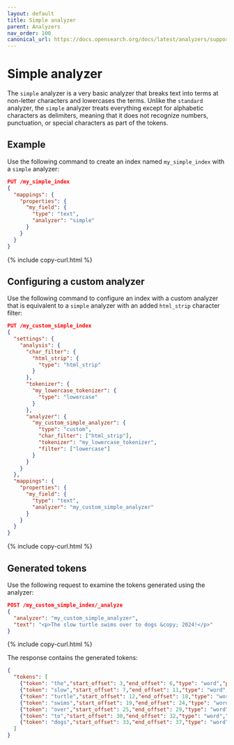 ```yaml
---
layout: default
title: Simple analyzer
parent: Analyzers
nav_order: 100
canonical_url: https://docs.opensearch.org/docs/latest/analyzers/supported-analyzers/simple/
---
```


# Simple analyzer

The `simple` analyzer is a very basic analyzer that breaks text into terms at non-letter characters and lowercases the terms. Unlike the `standard` analyzer, the `simple` analyzer treats everything except for alphabetic characters as delimiters, meaning that it does not recognize numbers, punctuation, or special characters as part of the tokens.

## Example 

Use the following command to create an index named `my_simple_index` with a `simple` analyzer:

```json
PUT /my_simple_index
{
  "mappings": {
    "properties": {
      "my_field": {
        "type": "text",
        "analyzer": "simple"
      }
    }
  }
}
```
{% include copy-curl.html %}

## Configuring a custom analyzer

Use the following command to configure an index with a custom analyzer that is equivalent to a `simple` analyzer with an added `html_strip` character filter:

```json
PUT /my_custom_simple_index
{
  "settings": {
    "analysis": {
      "char_filter": {
        "html_strip": {
          "type": "html_strip"
        }
      },
      "tokenizer": {
        "my_lowercase_tokenizer": {
          "type": "lowercase"
        }
      },
      "analyzer": {
        "my_custom_simple_analyzer": {
          "type": "custom",
          "char_filter": ["html_strip"],
          "tokenizer": "my_lowercase_tokenizer",
          "filter": ["lowercase"]
        }
      }
    }
  },
  "mappings": {
    "properties": {
      "my_field": {
        "type": "text",
        "analyzer": "my_custom_simple_analyzer"
      }
    }
  }
}
```
{% include copy-curl.html %}

## Generated tokens

Use the following request to examine the tokens generated using the analyzer:

```json
POST /my_custom_simple_index/_analyze
{
  "analyzer": "my_custom_simple_analyzer",
  "text": "<p>The slow turtle swims over to dogs &copy; 2024!</p>"
}
```
{% include copy-curl.html %}

The response contains the generated tokens:

```json
{
  "tokens": [
    {"token": "the","start_offset": 3,"end_offset": 6,"type": "word","position": 0},
    {"token": "slow","start_offset": 7,"end_offset": 11,"type": "word","position": 1},
    {"token": "turtle","start_offset": 12,"end_offset": 18,"type": "word","position": 2},
    {"token": "swims","start_offset": 19,"end_offset": 24,"type": "word","position": 3},
    {"token": "over","start_offset": 25,"end_offset": 29,"type": "word","position": 4},
    {"token": "to","start_offset": 30,"end_offset": 32,"type": "word","position": 5},
    {"token": "dogs","start_offset": 33,"end_offset": 37,"type": "word","position": 6}
  ]
}
```
